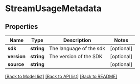# StreamUsageMetadata

## Properties
Name | Type | Description | Notes
------------ | ------------- | ------------- | -------------
**sdk** | **string** | The language of the sdk | [optional] 
**version** | **string** | The version of the SDK | [optional] 
**source** | **string** |  | [optional] 

[[Back to Model list]](../README.md#documentation-for-models) [[Back to API list]](../README.md#documentation-for-api-endpoints) [[Back to README]](../README.md)


